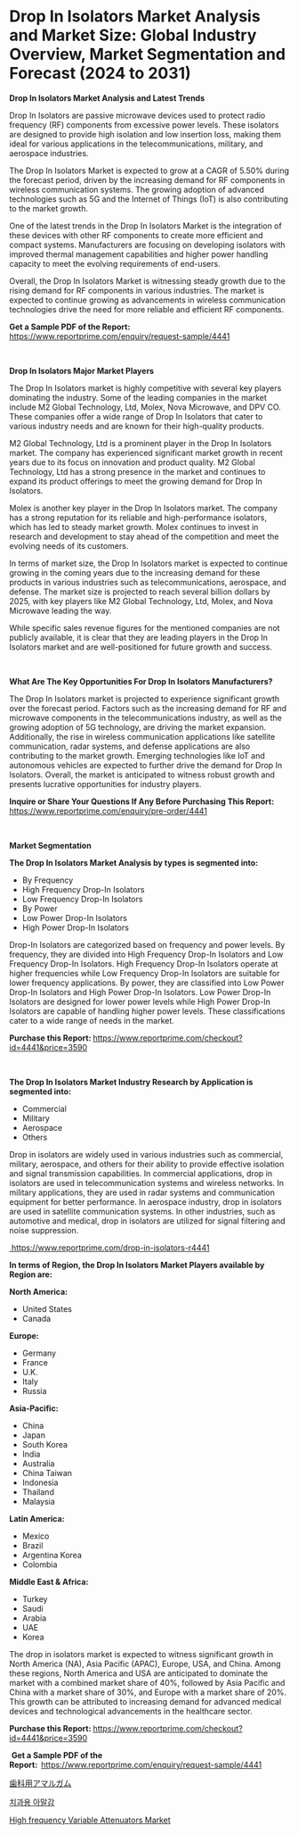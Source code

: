 <p><h1>Drop In Isolators Market Analysis and Market Size: Global Industry Overview, Market Segmentation and Forecast (2024 to 2031)</h1></p><p><strong>Drop In Isolators Market Analysis and Latest Trends</strong></p>
<p><p>Drop In Isolators are passive microwave devices used to protect radio frequency (RF) components from excessive power levels. These isolators are designed to provide high isolation and low insertion loss, making them ideal for various applications in the telecommunications, military, and aerospace industries.</p><p>The Drop In Isolators Market is expected to grow at a CAGR of 5.50% during the forecast period, driven by the increasing demand for RF components in wireless communication systems. The growing adoption of advanced technologies such as 5G and the Internet of Things (IoT) is also contributing to the market growth.</p><p>One of the latest trends in the Drop In Isolators Market is the integration of these devices with other RF components to create more efficient and compact systems. Manufacturers are focusing on developing isolators with improved thermal management capabilities and higher power handling capacity to meet the evolving requirements of end-users.</p><p>Overall, the Drop In Isolators Market is witnessing steady growth due to the rising demand for RF components in various industries. The market is expected to continue growing as advancements in wireless communication technologies drive the need for more reliable and efficient RF components.</p></p>
<p><strong>Get a Sample PDF of the Report:&nbsp;</strong> <a href="https://www.reportprime.com/enquiry/request-sample/4441">https://www.reportprime.com/enquiry/request-sample/4441</a></p>
<p>&nbsp;</p>
<p><strong>Drop In Isolators Major Market Players</strong></p>
<p><p>The Drop In Isolators market is highly competitive with several key players dominating the industry. Some of the leading companies in the market include M2 Global Technology, Ltd, Molex, Nova Microwave, and DPV CO. These companies offer a wide range of Drop In Isolators that cater to various industry needs and are known for their high-quality products.</p><p>M2 Global Technology, Ltd is a prominent player in the Drop In Isolators market. The company has experienced significant market growth in recent years due to its focus on innovation and product quality. M2 Global Technology, Ltd has a strong presence in the market and continues to expand its product offerings to meet the growing demand for Drop In Isolators.</p><p>Molex is another key player in the Drop In Isolators market. The company has a strong reputation for its reliable and high-performance isolators, which has led to steady market growth. Molex continues to invest in research and development to stay ahead of the competition and meet the evolving needs of its customers.</p><p>In terms of market size, the Drop In Isolators market is expected to continue growing in the coming years due to the increasing demand for these products in various industries such as telecommunications, aerospace, and defense. The market size is projected to reach several billion dollars by 2025, with key players like M2 Global Technology, Ltd, Molex, and Nova Microwave leading the way.</p><p>While specific sales revenue figures for the mentioned companies are not publicly available, it is clear that they are leading players in the Drop In Isolators market and are well-positioned for future growth and success.</p></p>
<p>&nbsp;</p>
<p><strong>What Are The Key Opportunities For Drop In Isolators Manufacturers?</strong></p>
<p><p>The Drop In Isolators market is projected to experience significant growth over the forecast period. Factors such as the increasing demand for RF and microwave components in the telecommunications industry, as well as the growing adoption of 5G technology, are driving the market expansion. Additionally, the rise in wireless communication applications like satellite communication, radar systems, and defense applications are also contributing to the market growth. Emerging technologies like IoT and autonomous vehicles are expected to further drive the demand for Drop In Isolators. Overall, the market is anticipated to witness robust growth and presents lucrative opportunities for industry players.</p></p>
<p><strong>Inquire or Share Your Questions If Any Before Purchasing This Report:</strong> <a href="https://www.reportprime.com/enquiry/pre-order/4441">https://www.reportprime.com/enquiry/pre-order/4441</a></p>
<p>&nbsp;</p>
<p><strong>Market Segmentation</strong></p>
<p><strong>The Drop In Isolators Market Analysis by types is segmented into:</strong></p>
<p><ul><li>By Frequency</li><li>High Frequency Drop-In Isolators</li><li>Low Frequency Drop-In Isolators</li><li>By Power</li><li>Low Power Drop-In Isolators</li><li>High Power Drop-In Isolators</li></ul></p>
<p><p>Drop-In Isolators are categorized based on frequency and power levels. By frequency, they are divided into High Frequency Drop-In Isolators and Low Frequency Drop-In Isolators. High Frequency Drop-In Isolators operate at higher frequencies while Low Frequency Drop-In Isolators are suitable for lower frequency applications. By power, they are classified into Low Power Drop-In Isolators and High Power Drop-In Isolators. Low Power Drop-In Isolators are designed for lower power levels while High Power Drop-In Isolators are capable of handling higher power levels. These classifications cater to a wide range of needs in the market.</p></p>
<p><strong>Purchase this Report:&nbsp;</strong><a href="https://www.reportprime.com/checkout?id=4441&price=3590">https://www.reportprime.com/checkout?id=4441&price=3590</a></p>
<p>&nbsp;</p>
<p><strong>The Drop In Isolators Market Industry Research by Application is segmented into:</strong></p>
<p><ul><li>Commercial</li><li>Military</li><li>Aerospace</li><li>Others</li></ul></p>
<p><p>Drop in isolators are widely used in various industries such as commercial, military, aerospace, and others for their ability to provide effective isolation and signal transmission capabilities. In commercial applications, drop in isolators are used in telecommunication systems and wireless networks. In military applications, they are used in radar systems and communication equipment for better performance. In aerospace industry, drop in isolators are used in satellite communication systems. In other industries, such as automotive and medical, drop in isolators are utilized for signal filtering and noise suppression.</p></p>
<p><a href="https://www.reportprime.com/drop-in-isolators-r4441">&nbsp;https://www.reportprime.com/drop-in-isolators-r4441</a></p>
<p><strong>In terms of Region, the Drop In Isolators Market Players available by Region are:</strong></p>
<p>
    <p> <strong> North America: </strong>
        <ul>
            <li>United States</li>
            <li>Canada</li>
        </ul>
        </p> 
    <p> <strong> Europe: </strong>
        <ul>
            <li>Germany</li>
            <li>France</li>
            <li>U.K.</li>
            <li>Italy</li>
            <li>Russia</li>
        </ul>
        </p> 
    <p> <strong> Asia-Pacific: </strong>
        <ul>
            <li>China</li>
            <li>Japan</li>
            <li>South Korea</li>
            <li>India</li>
            <li>Australia</li>
            <li>China Taiwan</li>
            <li>Indonesia</li>
            <li>Thailand</li>
            <li>Malaysia</li>
        </ul>
        </p> 
    <p> <strong> Latin America: </strong>
        <ul>
            <li>Mexico</li>
            <li>Brazil</li>
            <li>Argentina Korea</li>
            <li>Colombia</li>
        </ul>
        </p> 
    <p> <strong> Middle East & Africa: </strong>
        <ul>
            <li>Turkey</li>
            <li>Saudi</li>
            <li>Arabia</li>
            <li>UAE</li>
            <li>Korea</li>
        </ul>
    </p>
    </p>
<p><p>The drop in isolators market is expected to witness significant growth in North America (NA), Asia Pacific (APAC), Europe, USA, and China. Among these regions, North America and USA are anticipated to dominate the market with a combined market share of 40%, followed by Asia Pacific and China with a market share of 30%, and Europe with a market share of 20%. This growth can be attributed to increasing demand for advanced medical devices and technological advancements in the healthcare sector.</p></p>
<p><strong>Purchase this Report: </strong><a href="https://www.reportprime.com/checkout?id=4441&price=3590">https://www.reportprime.com/checkout?id=4441&price=3590</a></p>
<p>&nbsp;<strong>Get a Sample PDF of the Report:&nbsp;&nbsp;</strong><a href="https://www.reportprime.com/enquiry/request-sample/4441">https://www.reportprime.com/enquiry/request-sample/4441</a></p>
<p><strong></strong></p>
<p><p><a href="https://github.com/lababdou/Market-Research-Report-List-3/blob/main/135149278426.md">歯科用アマルガム</a></p><p><a href="https://github.com/jntpkh496620/Market-Research-Report-List-2/blob/main/822739178421.md">치과용 아말감</a></p><p><a href="https://github.com/NorbertYates/Market-Research-Report-List-5/blob/main/high-frequency-variable-attenuators-market.md">High frequency Variable Attenuators Market</a></p></p>